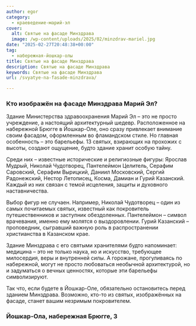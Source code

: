 ```yaml
---
author: egor
category:
  - краеведение-марий-эл
cover:
  alt: Святые на фасаде Минздрава
  image: /wp-content/uploads/2025/02/minzdrav-mariel.jpg
date: "2025-02-27T20:48:38+00:00"
tag:
  - набережная-йошкар-олы
title: Святые на фасаде Минздрава
description: Святые на фасаде Минздрава
keywords: Святые на фасаде Минздрава
url: /svyatye-na-fasade-minzdrava/

---
```

### Кто изображён на фасаде Минздрава Марий Эл?

Здание Министерства здравоохранения Марий Эл – это не просто учреждение, а настоящий архитектурный шедевр. Расположенное на набережной Брюгге в Йошкар-Оле, оно сразу привлекает внимание своим фасадом, оформленным во фламандском стиле. Но главная особенность – это барельефы. 13 святых, взирающих на прохожих с высоты, создают ощущение, будто здание хранит особую тайну.

Среди них – известные исторические и религиозные фигуры: Ярослав Мудрый, Николай Чудотворец, Пантелеймон Целитель, Серафим Саровский, Серафим Вырицкий, Даниил Московский, Сергий Радонежский, Нестор Летописец, Косма, Дамиан и Гурий Казанский. Каждый из них связан с темой исцеления, защиты и духовного наставничества.

Выбор фигур не случаен. Например, Николай Чудотворец – один из самых почитаемых святых, известный как покровитель путешественников и заступник обездоленных. Пантелеймон – символ врачевания, именно ему молятся о выздоровлении. Гурий Казанский – проповедник, сыгравший важную роль в распространении христианства в Казанском крае.

Здание Минздрава с его святыми хранителями будто напоминает: медицина – это не только наука, но и искусство, требующее милосердия, веры и внутренней силы. А горожане, прогуливаясь по набережной, могут не просто любоваться необычной архитектурой, но и задуматься о вечных ценностях, которые эти барельефы символизируют.

Так что, если будете в Йошкар-Оле, обязательно остановитесь перед зданием Минздрава. Возможно, кто-то из святых, изображённых на фасаде, станет вашим незримым покровителем.

### Йошкар-Ола, набережная Брюгге, 3

